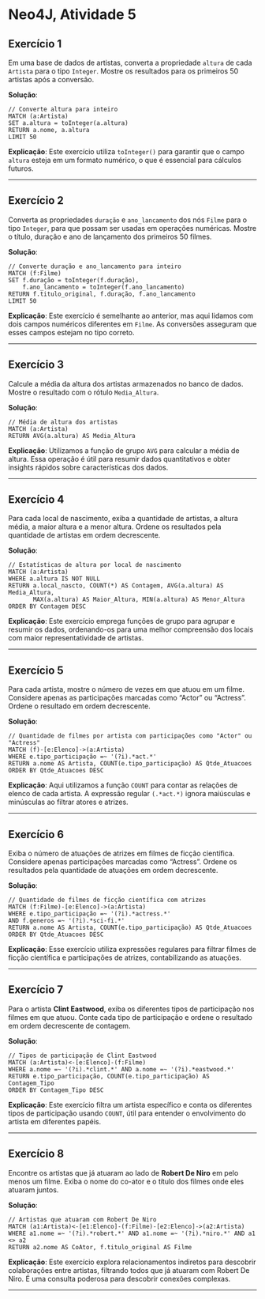 # Neo4J, Atividade 5

## Exercício 1

Em uma base de dados de artistas, converta a propriedade `altura` de cada `Artista` para o tipo `Integer`. Mostre os resultados para os primeiros 50 artistas após a conversão.

**Solução**:

```cypher
// Converte altura para inteiro
MATCH (a:Artista)
SET a.altura = toInteger(a.altura)
RETURN a.nome, a.altura
LIMIT 50
```

**Explicação**: Este exercício utiliza `toInteger()` para garantir que o campo `altura` esteja em um formato numérico, o que é essencial para cálculos futuros.

---

## Exercício 2

Converta as propriedades `duração` e `ano_lancamento` dos nós `Filme` para o tipo `Integer`, para que possam ser usadas em operações numéricas. Mostre o título, duração e ano de lançamento dos primeiros 50 filmes.

**Solução**:

```cypher
// Converte duração e ano_lancamento para inteiro
MATCH (f:Filme)
SET f.duração = toInteger(f.duração), 
    f.ano_lancamento = toInteger(f.ano_lancamento)
RETURN f.titulo_original, f.duração, f.ano_lancamento
LIMIT 50
```

**Explicação**: Este exercício é semelhante ao anterior, mas aqui lidamos com dois campos numéricos diferentes em `Filme`. As conversões asseguram que esses campos estejam no tipo correto.

---

## Exercício 3

Calcule a média da altura dos artistas armazenados no banco de dados. Mostre o resultado com o rótulo `Media_Altura`.

**Solução**:

```cypher
// Média de altura dos artistas
MATCH (a:Artista)
RETURN AVG(a.altura) AS Media_Altura
```

**Explicação**: Utilizamos a função de grupo `AVG` para calcular a média de altura. Essa operação é útil para resumir dados quantitativos e obter insights rápidos sobre características dos dados.

---

## Exercício 4

Para cada local de nascimento, exiba a quantidade de artistas, a altura média, a maior altura e a menor altura. Ordene os resultados pela quantidade de artistas em ordem decrescente.

**Solução**:

```cypher
// Estatísticas de altura por local de nascimento
MATCH (a:Artista)
WHERE a.altura IS NOT NULL
RETURN a.local_nascto, COUNT(*) AS Contagem, AVG(a.altura) AS Media_Altura, 
       MAX(a.altura) AS Maior_Altura, MIN(a.altura) AS Menor_Altura
ORDER BY Contagem DESC
```

**Explicação**: Este exercício emprega funções de grupo para agrupar e resumir os dados, ordenando-os para uma melhor compreensão dos locais com maior representatividade de artistas.

---

## Exercício 5

Para cada artista, mostre o número de vezes em que atuou em um filme. Considere apenas as participações marcadas como “Actor” ou “Actress”. Ordene o resultado em ordem decrescente.

**Solução**:

```cypher
// Quantidade de filmes por artista com participações como "Actor" ou "Actress"
MATCH (f)-[e:Elenco]->(a:Artista)
WHERE e.tipo_participação =~ '(?i).*act.*'
RETURN a.nome AS Artista, COUNT(e.tipo_participação) AS Qtde_Atuacoes
ORDER BY Qtde_Atuacoes DESC
```

**Explicação**: Aqui utilizamos a função `COUNT` para contar as relações de elenco de cada artista. A expressão regular `(.*act.*)` ignora maiúsculas e minúsculas ao filtrar atores e atrizes.

---

## Exercício 6

Exiba o número de atuações de atrizes em filmes de ficção científica. Considere apenas participações marcadas como “Actress”. Ordene os resultados pela quantidade de atuações em ordem decrescente.

**Solução**:

```cypher
// Quantidade de filmes de ficção científica com atrizes
MATCH (f:Filme)-[e:Elenco]->(a:Artista)
WHERE e.tipo_participação =~ '(?i).*actress.*'
AND f.generos =~ '(?i).*sci-fi.*'
RETURN a.nome AS Artista, COUNT(e.tipo_participação) AS Qtde_Atuacoes
ORDER BY Qtde_Atuacoes DESC
```

**Explicação**: Esse exercício utiliza expressões regulares para filtrar filmes de ficção científica e participações de atrizes, contabilizando as atuações.

---

## Exercício 7

Para o artista **Clint Eastwood**, exiba os diferentes tipos de participação nos filmes em que atuou. Conte cada tipo de participação e ordene o resultado em ordem decrescente de contagem.

**Solução**:

```cypher
// Tipos de participação de Clint Eastwood
MATCH (a:Artista)<-[e:Elenco]-(f:Filme)
WHERE a.nome =~ '(?i).*clint.*' AND a.nome =~ '(?i).*eastwood.*'
RETURN e.tipo_participação, COUNT(e.tipo_participação) AS Contagem_Tipo
ORDER BY Contagem_Tipo DESC
```

**Explicação**: Este exercício filtra um artista específico e conta os diferentes tipos de participação usando `COUNT`, útil para entender o envolvimento do artista em diferentes papéis.

---

## Exercício 8

Encontre os artistas que já atuaram ao lado de **Robert De Niro** em pelo menos um filme. Exiba o nome do co-ator e o título dos filmes onde eles atuaram juntos.

**Solução**:

```cypher
// Artistas que atuaram com Robert De Niro
MATCH (a1:Artista)<-[e1:Elenco]-(f:Filme)-[e2:Elenco]->(a2:Artista)
WHERE a1.nome =~ '(?i).*robert.*' AND a1.nome =~ '(?i).*niro.*' AND a1 <> a2
RETURN a2.nome AS CoAtor, f.titulo_original AS Filme
```

**Explicação**: Este exercício explora relacionamentos indiretos para descobrir colaborações entre artistas, filtrando todos que já atuaram com Robert De Niro. É uma consulta poderosa para descobrir conexões complexas.

---
